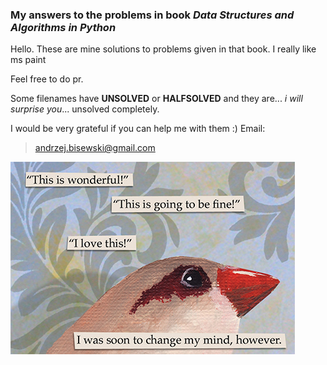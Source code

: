 ### My answers to the problems in book *Data Structures and Algorithms in Python*
Hello. These are mine solutions to problems given in that book. I really like ms paint

Feel free to do pr.

Some filenames have **UNSOLVED** or **HALFSOLVED** and they are... *i will surprise you*... unsolved completely.

I would be very grateful if you can help me with them :)
Email:
> andrzej.bisewski@gmail.com

![bird](birb.jpg)
